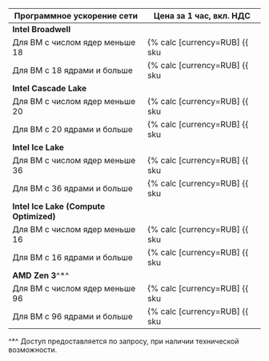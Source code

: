 | Программное ускорение сети | Цена за 1 час, вкл. НДС |
| --- | --- |
| **Intel Broadwell** |
| Для ВМ с числом ядер меньше 18 | {% calc [currency=RUB] {{ sku|RUB|compute.vm.software_accelerated_network.cores.v1|number }} × 2 %} |
| Для ВМ с 18 ядрами и больше | {% calc [currency=RUB] {{ sku|RUB|compute.vm.software_accelerated_network.cores.v1|number }} × 4 %} |
| **Intel Cascade Lake** |
| Для ВМ с числом ядер меньше 20 | {% calc [currency=RUB] {{ sku|RUB|compute.vm.software_accelerated_network.cores.v2|number }} × 2 %} |
| Для ВМ с 20 ядрами и больше | {% calc [currency=RUB] {{ sku|RUB|compute.vm.software_accelerated_network.cores.v2|number }} × 4 %} |
| **Intel Ice Lake** |
| Для ВМ с числом ядер меньше 36 | {% calc [currency=RUB] {{ sku|RUB|compute.vm.software_accelerated_network.cores.v3|number }} × 2 %} |
| Для ВМ с 36 ядрами и больше | {% calc [currency=RUB] {{ sku|RUB|compute.vm.software_accelerated_network.cores.v3|number }} × 4 %} |
| **Intel Ice Lake (Compute Optimized)** |
| Для ВМ с числом ядер меньше 16 | {% calc [currency=RUB] {{ sku|RUB|compute.vm.software_accelerated_network.cores.highfreq-v3|number }} × 2 %} |
| Для ВМ с 16 ядрами и больше | {% calc [currency=RUB] {{ sku|RUB|compute.vm.software_accelerated_network.cores.highfreq-v3|number }} × 4 %} |
| **AMD Zen 3**^*^ |
| Для ВМ с числом ядер меньше 96 | {% calc [currency=RUB] {{ sku|RUB|compute.vm.software_accelerated_network.cores.amd.v1|number }} × 2 %} |
| Для ВМ с 96 ядрами и больше | {% calc [currency=RUB] {{ sku|RUB|compute.vm.software_accelerated_network.cores.amd.v1|number }} × 4 %} |

^*^ Доступ предоставляется по запросу, при наличии технической возможности.



